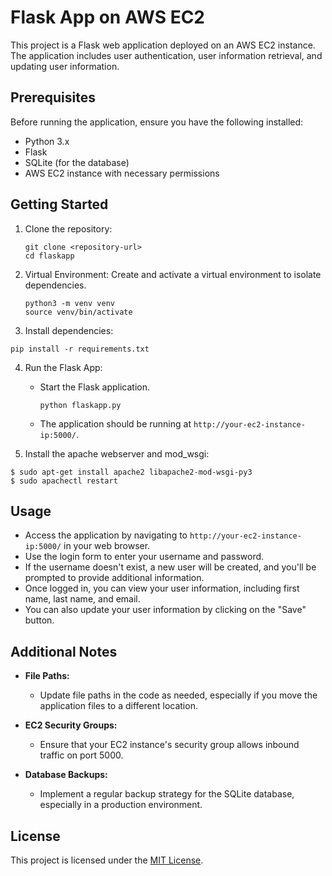 # Flask App on AWS EC2

This project is a Flask web application deployed on an AWS EC2 instance. The application includes user authentication, user information retrieval, and updating user information.

## Prerequisites

Before running the application, ensure you have the following installed:

- Python 3.x
- Flask
- SQLite (for the database)
- AWS EC2 instance with necessary permissions

## Getting Started

1. Clone the repository:

   ```
   git clone <repository-url>
   cd flaskapp
   ```
   
2. Virtual Environment:
   Create and activate a virtual environment to isolate dependencies.
     ```
     python3 -m venv venv
     source venv/bin/activate
     ```

3. Install dependencies:
```
pip install -r requirements.txt
```

4. Run the Flask App:
   - Start the Flask application.
     ```
     python flaskapp.py
     ```
   - The application should be running at `http://your-ec2-instance-ip:5000/`.

5. Install the apache webserver and mod_wsgi:

```
$ sudo apt-get install apache2 libapache2-mod-wsgi-py3
$ sudo apachectl restart
```
     


## Usage

- Access the application by navigating to `http://your-ec2-instance-ip:5000/` in your web browser.
- Use the login form to enter your username and password.
- If the username doesn't exist, a new user will be created, and you'll be prompted to provide additional information.
- Once logged in, you can view your user information, including first name, last name, and email.
- You can also update your user information by clicking on the "Save" button.

## Additional Notes

- **File Paths:**
  - Update file paths in the code as needed, especially if you move the application files to a different location.

- **EC2 Security Groups:**
  - Ensure that your EC2 instance's security group allows inbound traffic on port 5000.

- **Database Backups:**
  - Implement a regular backup strategy for the SQLite database, especially in a production environment.

## License

This project is licensed under the [MIT License](LICENSE).
